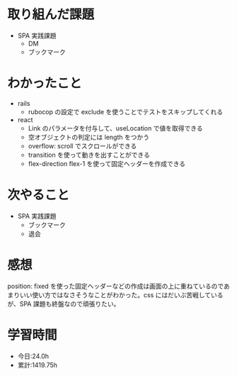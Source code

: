 # 取り組んだ課題

- SPA 実践課題
  - DM
  - ブックマーク

# わかったこと

- rails
  - rubocop の設定で exclude を使うことでテストをスキップしてくれる
- react
  - Link のパラメータを付与して、useLocation で値を取得できる
  - 空オブジェクトの判定には length をつかう
  - overflow: scroll でスクロールができる
  - transition を使って動きを出すことができる
  - flex-direction flex-1 を使って固定ヘッダーを作成できる

# 次やること

- SPA 実践課題
  - ブックマーク
  - 退会

# 感想

position: fixed を使った固定ヘッダーなどの作成は画面の上に重ねているのであまりいい使い方ではなさそうなことがわかった。css にはだいぶ苦戦しているが、SPA 課題も終盤なので頑張りたい。

# 学習時間

- 今日:24.0h
- 累計:1419.75h
